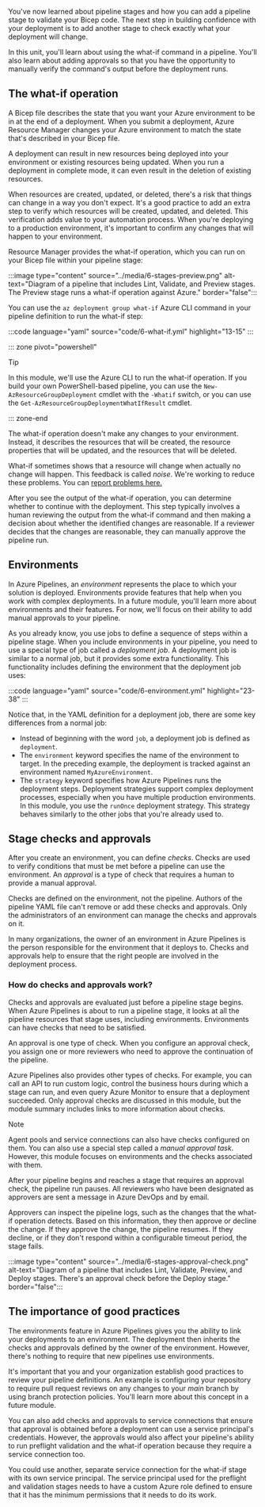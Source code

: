 You've now learned about pipeline stages and how you can add a pipeline stage to validate your Bicep code. The next step in building confidence with your deployment is to add another stage to check exactly what your deployment will change.

In this unit, you'll learn about using the what-if command in a pipeline. You'll also learn about adding approvals so that you have the opportunity to manually verify the command's output before the deployment runs.

## The what-if operation

A Bicep file describes the state that you want your Azure environment to be in at the end of a deployment. When you submit a deployment, Azure Resource Manager changes your Azure environment to match the state that's described in your Bicep file.

A deployment can result in new resources being deployed into your environment or existing resources being updated. When you run a deployment in complete mode, it can even result in the deletion of existing resources.

When resources are created, updated, or deleted, there's a risk that things can change in a way you don't expect. It's a good practice to add an extra step to verify which resources will be created, updated, and deleted. This verification adds value to your automation process. When you're deploying to a production environment, it's important to confirm any changes that will happen to your environment.

Resource Manager provides the what-if operation, which you can run on your Bicep file within your pipeline stage:

:::image type="content" source="../media/6-stages-preview.png" alt-text="Diagram of a pipeline that includes Lint, Validate, and Preview stages. The Preview stage runs a what-if operation against Azure." border="false":::

You can use the `az deployment group what-if` Azure CLI command in your pipeline definition to run the what-if step:

:::code language="yaml" source="code/6-what-if.yml" highlight="13-15" :::

::: zone pivot="powershell"

> [!TIP]
> In this module, we'll use the Azure CLI to run the what-if operation. If you build your own PowerShell-based pipeline, you can use the `New-AzResourceGroupDeployment` cmdlet with the `-Whatif` switch, or you can use the `Get-AzResourceGroupDeploymentWhatIfResult` cmdlet.

::: zone-end

The what-if operation doesn't make any changes to your environment. Instead, it describes the resources that will be created, the resource properties that will be updated, and the resources that will be deleted.

What-if sometimes shows that a resource will change when actually no change will happen. This feedback is called _noise_. We're working to reduce these problems. You can [report problems here.](https://aka.ms/whatifissues)

After you see the output of the what-if operation, you can determine whether to continue with the deployment. This step typically involves a human reviewing the output from the what-if command and then making a decision about whether the identified changes are reasonable. If a reviewer decides that the changes are reasonable, they can manually approve the pipeline run.

## Environments

In Azure Pipelines, an _environment_ represents the place to which your solution is deployed. Environments provide features that help when you work with complex deployments. In a future module, you'll learn more about environments and their features. For now, we'll focus on their ability to add manual approvals to your pipeline.

As you already know, you use jobs to define a sequence of steps within a pipeline stage. When you include environments in your pipeline, you need to use a special type of job called a _deployment job_. A deployment job is similar to a normal job, but it provides some extra functionality. This functionality includes defining the environment that the deployment job uses:

:::code language="yaml" source="code/6-environment.yml" highlight="23-38" :::

Notice that, in the YAML definition for a deployment job, there are some key differences from a normal job:

- Instead of beginning with the word `job`, a deployment job is defined as `deployment`.
- The `environment` keyword specifies the name of the environment to target. In the preceding example, the deployment is tracked against an environment named `MyAzureEnvironment`.
- The `strategy` keyword specifies how Azure Pipelines runs the deployment steps. Deployment strategies support complex deployment processes, especially when you have multiple production environments. In this module, you use the `runOnce` deployment strategy. This strategy behaves similarly to the other jobs that you're already used to.

## Stage checks and approvals

After you create an environment, you can define _checks_. Checks are used to verify conditions that must be met before a pipeline can use the environment. An _approval_ is a type of check that requires a human to provide a manual approval.

Checks are defined on the environment, not the pipeline. Authors of the pipeline YAML file can't remove or add these checks and approvals. Only the administrators of an environment can manage the checks and approvals on it.

In many organizations, the owner of an environment in Azure Pipelines is the person responsible for the environment that it deploys to. Checks and approvals help to ensure that the right people are involved in the deployment process.

### How do checks and approvals work?

Checks and approvals are evaluated just before a pipeline stage begins. When Azure Pipelines is about to run a pipeline stage, it looks at all the pipeline resources that stage uses, including environments. Environments can have checks that need to be satisfied.

An approval is one type of check. When you configure an approval check, you assign one or more reviewers who need to approve the continuation of the pipeline.

Azure Pipelines also provides other types of checks. For example, you can call an API to run custom logic, control the business hours during which a stage can run, and even query Azure Monitor to ensure that a deployment succeeded. Only approval checks are discussed in this module, but the module summary includes links to more information about checks.

> [!NOTE]
> Agent pools and service connections can also have checks configured on them. You can also use a special step called a *manual approval task*. However, this module focuses on environments and the checks associated with them.

After your pipeline begins and reaches a stage that requires an approval check, the pipeline run pauses. All reviewers who have been designated as approvers are sent a message in Azure DevOps and by email.

Approvers can inspect the pipeline logs, such as the changes that the what-if operation detects. Based on this information, they then approve or decline the change. If they approve the change, the pipeline resumes. If they decline, or if they don't respond within a configurable timeout period, the stage fails.

:::image type="content" source="../media/6-stages-approval-check.png" alt-text="Diagram of a pipeline that includes Lint, Validate, Preview, and Deploy stages. There's an approval check before the Deploy stage." border="false":::

## The importance of good practices

The environments feature in Azure Pipelines gives you the ability to link your deployments to an environment. The deployment then inherits the checks and approvals defined by the owner of the environment. However, there's nothing to require that new pipelines use environments.

It's important that you and your organization establish good practices to review your pipeline definitions. An example is configuring your repository to require pull request reviews on any changes to your _main_ branch by using branch protection policies. You'll learn more about this concept in a future module.

You can also add checks and approvals to service connections that ensure that approval is obtained before a deployment can use a service principal's credentials. However, the approvals would also affect your pipeline's ability to run preflight validation and the what-if operation because they require a service connection too.

You could use another, separate service connection for the what-if stage with its own service principal. The service principal used for the preflight and validation stages needs to have a custom Azure role defined to ensure that it has the minimum permissions that it needs to do its work.
